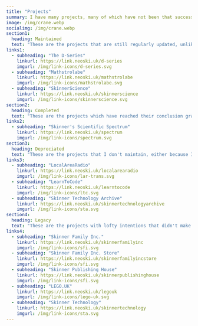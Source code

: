 ```yaml
---
title: "Projects"
summary: I have many projects, many of which have not been that successful...
image: /img/crane.webp
socialimg: /img/crane.webp
section1:
  heading: Maintained
  text: "These are the projects that are still regularly updated, unlike others..."
links1:
  - subheading: "The D-Series"
    linkurl: https://link.neoski.uk/d-series
    imgurl: /img/link-icons/d-series.svg
  - subheading: "Mathstrolabe"
    linkurl: https://link.neoski.uk/mathstrolabe
    imgurl: /img/link-icons/mathstrolabe.svg
  - subheading: "SkinnerScience"
    linkurl: https://link.neoski.uk/skinnerscience
    imgurl: /img/link-icons/skinnerscience.svg
section2:
  heading: Completed
  text: "These are the projects which have reached their conclusion gracefully. It probably goes without saying that I am really rather proud of them."
links2:
  - subheading: "Skinner's Scientific Spectrum"
    linkurl: https://link.neoski.uk/spectrum
    imgurl: /img/link-icons/spectrum.svg
section3:
  heading: Depreciated
  text: "These are the projects that I don't maintain, either because I've given up or, yeah, I've given up..."
links3:
  - subheading: "LocalAreaRadio"
    linkurl: https://link.neoski.uk/localarearadio
    imgurl: /img/link-icons/lar-trans.svg
  - subheading: "LearnToCode"
    linkurl: https://link.neoski.uk/learntocode
    imgurl: /img/link-icons/ltc.svg
  - subheading: "Skinner Technology Archive"
    linkurl: https://link.neoski.uk/skinnertechnologyarchive
    imgurl: /img/link-icons/sta.svg
section4:
  heading: Legacy
  text: "These are the projects with lofty intentions that didn't make it through the bumpy alpha process. Some of them were intended as businesses offering services, which are of course unavailable. Overall, these are market flops and diabolical messes by the looks of it."
links4:
  - subheading: "Skinner Family Inc."
    linkurl: https://link.neoski.uk/skinnerfamilyinc
    imgurl: /img/link-icons/sfi.svg
  - subheading: "Skinner Family Inc. Store"
    linkurl: https://link.neoski.uk/skinnerfamilyincstore
    imgurl: /img/link-icons/sfi.svg
  - subheading: "Skinner Publishing House"
    linkurl: https://link.neoski.uk/skinnerpublishinghouse
    imgurl: /img/link-icons/sfi.svg
  - subheading: "LEGO.UK"
    linkurl: https://link.neoski.uk/legouk
    imgurl: /img/link-icons/lego-uk.svg
  - subheading: "Skinner Technology"
    linkurl: https://link.neoski.uk/skinnertechnology
    imgurl: /img/link-icons/sta.svg
---
```

